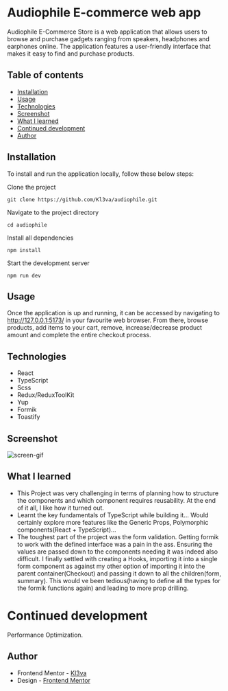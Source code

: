# Audiophile E-commerce web app

Audiophile E-Commerce Store is a web application that allows users to browse and purchase gadgets ranging from speakers, headphones and earphones online. The application features a user-friendly interface that makes it easy to find and purchase products.

## Table of contents

- [Installation](#installation)
- [Usage](#usage)
- [Technologies](#technologies)
- [Screenshot](#screenshot)
- [What I learned](#what-i-learned)
- [Continued development](#continued-development)
- [Author](#author)

## Installation

To install and run the application locally, follow these below steps:

Clone the project

`git clone https://github.com/Kl3va/audiophile.git`

Navigate to the project directory

`cd audiophile`

Install all dependencies

`npm install`

Start the development server

`npm run dev`

## Usage

Once the application is up and running, it can be accessed by navigating to http://127.0.0.1:5173/ in your favourite web browser. From there, browse products, add items to your cart, remove, increase/decrease product amount and complete the entire checkout process.

## Technologies

- React
- TypeScript
- Scss
- Redux/ReduxToolKit
- Yup
- Formik
- Toastify

## Screenshot

![screen-gif](./audiophile.gif)

## What I learned

- This Project was very challenging in terms of planning how to structure the components and which component requires reusability. At the end of it all, I like how it turned out.
- Learnt the key fundamentals of TypeScript while building it... Would certainly explore more features like the Generic Props, Polymorphic components(React + TypeScript)...
- The toughest part of the project was the form validation. Getting formik to work with the defined interface was a pain in the ass. Ensuring the values are passed down to the components needing it was indeed also difficult. I finally settled with creating a Hooks, importing it into a single form component as against my other option of importing it into the parent container(Checkout) and passing it down to all the children(form, summary). This would ve been tedious(having to define all the types for the formik functions again) and leading to more prop drilling.

# Continued development

Performance Optimization.

## Author

- Frontend Mentor - [Kl3va](https://github.com/Kl3va)
- Design - [Frontend Mentor](https://www.frontendmentor.io)
